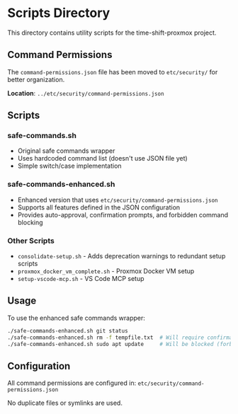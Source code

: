 # Scripts Directory

This directory contains utility scripts for the time-shift-proxmox project.

## Command Permissions

The `command-permissions.json` file has been moved to `etc/security/` for better organization.

**Location**: `../etc/security/command-permissions.json`

## Scripts

### safe-commands.sh
- Original safe commands wrapper
- Uses hardcoded command list (doesn't use JSON file yet)
- Simple switch/case implementation

### safe-commands-enhanced.sh
- Enhanced version that uses `etc/security/command-permissions.json`
- Supports all features defined in the JSON configuration
- Provides auto-approval, confirmation prompts, and forbidden command blocking

### Other Scripts
- `consolidate-setup.sh` - Adds deprecation warnings to redundant setup scripts
- `proxmox_docker_vm_complete.sh` - Proxmox Docker VM setup
- `setup-vscode-mcp.sh` - VS Code MCP setup

## Usage

To use the enhanced safe commands wrapper:
```bash
./safe-commands-enhanced.sh git status
./safe-commands-enhanced.sh rm -f tempfile.txt  # Will require confirmation
./safe-commands-enhanced.sh sudo apt update     # Will be blocked (forbidden)
```

## Configuration

All command permissions are configured in:
`etc/security/command-permissions.json`

No duplicate files or symlinks are used.